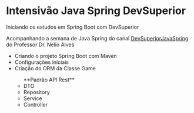 # Intensivão Java Spring DevSuperior

<p>Iniciando os estudos em Spring Boot com DevSuperior</p>
<p>Acompanhando a semana de Java Spring do canal <a href="https://www.youtube.com/@DevsuperiorJavaSpring">DevSuperiorJavaSpring</a> do Professor Dr. Nelio Alves</p>
<ul>
    <li>Criando o projeto Spring Boot com Maven</li>
    <li>Configurações iniciais</li>
    <li>Criação do ORM da Classe Game</li>
    <ul> **Padrão API Rest**
        <li>DTO</li>
        <li>Repository</li>
        <li>Service</li>
        <li>Controller</li>
    </ul>
</ul>
